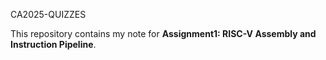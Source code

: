 CA2025-QUIZZES

This repository contains my note for **Assignment1: RISC-V Assembly and Instruction Pipeline**.